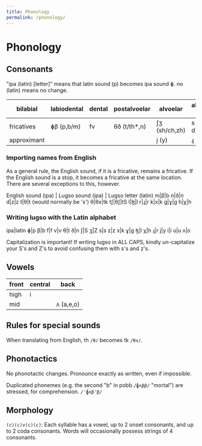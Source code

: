 ```yaml
---
title: Phonology
permalink: /phonology/
---
```

# Phonology 

## Consonants

"ipa (latin) [letter]" means that latin sound (p) becomes ipa sound ɸ. no (latin) means no change.

|bilabial|labiodental|dental|postalvoelar|alvoelar|alvoelar-lateral|velar|uvular
|-|-|-|-|-|-|-|-
fricatives|ɸβ (p,b/m)|fv|θð (t/th*,n)|ʃʒ (sh/ch,zh)|s (s) z (z, d)||xɣ (k,g)|χ (h)
approximant||||j (y)|ɻ (r)|ɮ (l)|

### Importing names from English

As a general rule, the English sound, if it is a fricative, remains a fricative. If the English sound is a stop, it becomes a fricative at the same location. There are several exceptions to this, however.

English sound (ipa) | Lugso sound (ipa) | Lugso letter (latin)
m|β|b
n|ð|n
d|z|z
t|θ|t (would normally be 's')
θ|θx|tk
tʃ|θʃ|tS
l|ɮ|l
r|ɻ|r
k|x|k
g|ɣ|g
h|χ|h

### Writing lugso with the Latin alphabet

ipa|latin
ɸ|p
β|b
f|f
v|v
θ|t
ð|n
ʃ|S
ʒ|Z
s|s
z|z
x|k
ɣ|g
ɮ|l
χ|h
ɻ|r
j|y
i|i
u|u
ʌ|o

Capitalization is important! If writing lugso in ALL CAPS, kindly _un_-capitalize your S's and Z's to avoid confusing them with s's and z's.

## Vowels

|front|central|back
|-|-|-
high|i||u
mid||ʌ (a,e,o)

## Rules for special sounds

When translating from English, th `/θ/` becomes tk `/θx/`.

## Phonotactics

No phonotactic changes. Pronounce exactly as written, even if impossible.

Duplicated phonemes (e.g. the second "b" in pobb `/ɸʌββ/` "mortal") are stressed, for comprehension. `/'ɸʌβ'β/`

## Morphology

`(c)(c)v(c)(c)`: Each syllable has a vowel, up to 2 onset consonants, and up to 2 coda consonants. Words will occasionally possess strings of 4 consonants.
